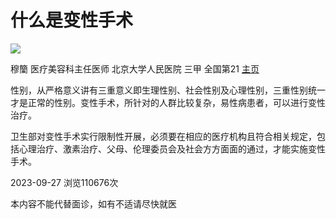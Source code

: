 # 什么是变性手术

![](https://file.youlai.cn/cnkfile1/M02/0B/95/D92FAB788F6E6E02A089E01765990B95.jpg?x-oss-process=image/resize,w_360,m_lfit)

穆籣 医疗美容科主任医师
北京大学人民医院 三甲 全国第21
[主页](/yyk/docindex/13756/)

性别，从严格意义讲有三重意义即生理性别、社会性别及心理性别，三重性别统一才是正常的性别。变性手术，所针对的人群比较复杂，易性病患者，可以进行变性治疗。

卫生部对变性手术实行限制性开展，必须要在相应的医疗机构且符合相关规定，包括心理治疗、激素治疗、父母、伦理委员会及社会方方面面的通过，才能实施变性手术。

2023-09-27 浏览110676次

本内容不能代替面诊，如有不适请尽快就医
